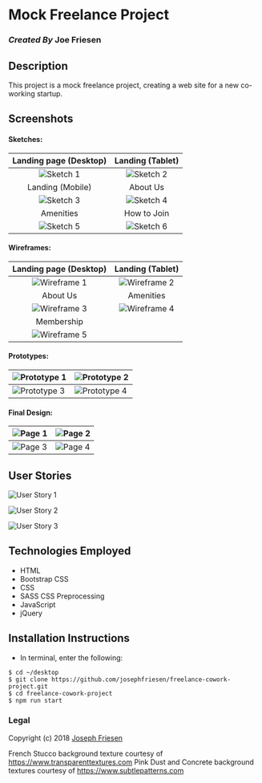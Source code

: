 # Mock Freelance Project

### _Created By_ **Joe Friesen**

## Description

This project is a mock freelance project, creating a web site for a new co-working startup.

## Screenshots

#### Sketches:

Landing page (Desktop) | Landing (Tablet)
:-----------------------: | :-----------------------:
![Sketch 1](src/assets/images/sketch-landing-desktop.jpg) | ![Sketch 2](src/assets/images/sketch-landing-tablet.jpg)
Landing (Mobile) | About Us
![Sketch 3](src/assets/images/sketch-landing-mobile.jpg) | ![Sketch 4](src/assets/images/sketch-about-us.jpg)
Amenities | How to Join
![Sketch 5](src/assets/images/sketch-amenities.jpg) | ![Sketch 6](src/assets/images/sketch-membership.jpg)


#### Wireframes:
Landing page (Desktop) | Landing (Tablet)
:-----------------------: | :-----------------------:
![Wireframe 1](src/assets/images/wireframe-landing-desktop.png) | ![Wireframe 2](src/assets/images/wireframe-landing-tablet.png)
About Us | Amenities
![Wireframe 3](src/assets/images/wireframe-about-us.png) | ![Wireframe 4](src/assets/images/wireframe-amenities.png)
Membership |
![Wireframe 5](src/assets/images/wireframe-membership.png) |

#### Prototypes:

![Prototype 1](src/assets/images/prototype1.png) | ![Prototype 2](src/assets/images/prototype2.png)
---------------------- | -----------------------
![Prototype 3](src/assets/images/prototype3.png) | ![Prototype 4](src/assets/images/prototype4.png)


#### Final Design:

![Page 1](src/assets/images/final2.png) | ![Page 2](src/assets/images/final4.png)
---------------------- | -----------------------
![Page 3](src/assets/images/final3.png) | ![Page 4](src/assets/images/final1.png)


## User Stories
![User Story 1](src/assets/images/userstories1.jpg)

![User Story 2](src/assets/images/userstories2.jpg)

![User Story 3](src/assets/images/userstories3.jpg)


## Technologies Employed

* HTML
* Bootstrap CSS
* CSS
* SASS CSS Preprocessing
* JavaScript
* jQuery

## Installation Instructions

* In terminal, enter the following:
```
$ cd ~/desktop
$ git clone https://github.com/josephfriesen/freelance-cowork-project.git
$ cd freelance-cowork-project
$ npm run start
```

### Legal

Copyright (c) 2018 [Joseph Friesen](mailto:friesen.josephc@gmail.com)

French Stucco background texture courtesy of https://www.transparenttextures.com
Pink Dust and Concrete background textures courtesy of https://www.subtlepatterns.com
